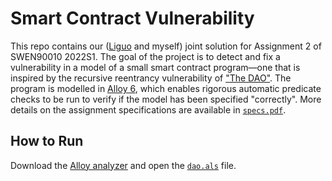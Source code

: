 # Smart Contract Vulnerability

This repo contains our ([Liguo](https://github.com/chen-dudu) and myself) joint solution for Assignment 2 of SWEN90010 2022S1. The goal of the project is to detect and fix a vulnerability in a model of a small smart contract program—one that is inspired by the recursive reentrancy vulnerability of ["The DAO"](https://en.wikipedia.org/wiki/The_DAO_(organization)). The program is modelled in [Alloy 6](https://alloytools.org), which enables rigorous automatic predicate checks to be run to verify if the model has been specified "correctly". More details on the assignment specifications are available in [`specs.pdf`](./specs.pdf).

## How to Run
Download the [Alloy analyzer](https://alloytools.org/download.html) and open the [`dao.als`](./dao.als) file.
